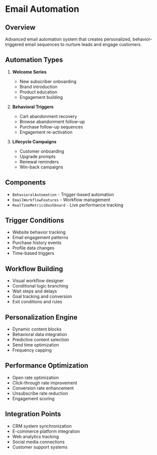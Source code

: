 
# Email Automation

## Overview
Advanced email automation system that creates personalized, behavior-triggered email sequences to nurture leads and engage customers.

## Automation Types
1. **Welcome Series**
   - New subscriber onboarding
   - Brand introduction
   - Product education
   - Engagement building

2. **Behavioral Triggers**
   - Cart abandonment recovery
   - Browse abandonment follow-up
   - Purchase follow-up sequences
   - Engagement re-activation

3. **Lifecycle Campaigns**
   - Customer onboarding
   - Upgrade prompts
   - Renewal reminders
   - Win-back campaigns

## Components
- `BehavioralAutomation` - Trigger-based automation
- `EmailWorkflowFeatures` - Workflow management
- `RealTimeMetricsDashboard` - Live performance tracking

## Trigger Conditions
- Website behavior tracking
- Email engagement patterns
- Purchase history events
- Profile data changes
- Time-based triggers

## Workflow Building
- Visual workflow designer
- Conditional logic branching
- Wait steps and delays
- Goal tracking and conversion
- Exit conditions and rules

## Personalization Engine
- Dynamic content blocks
- Behavioral data integration
- Predictive content selection
- Send time optimization
- Frequency capping

## Performance Optimization
- Open rate optimization
- Click-through rate improvement
- Conversion rate enhancement
- Unsubscribe rate reduction
- Engagement scoring

## Integration Points
- CRM system synchronization
- E-commerce platform integration
- Web analytics tracking
- Social media connections
- Customer support systems
